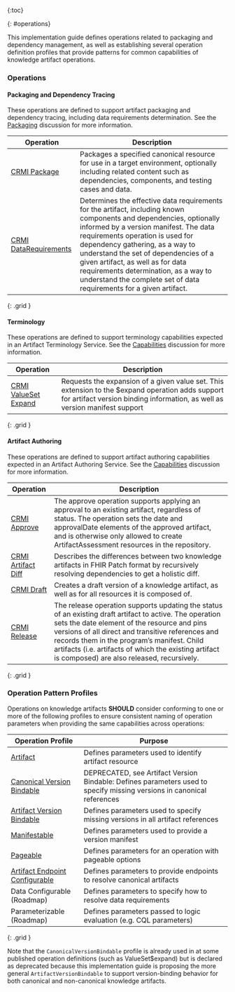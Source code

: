 {:toc}

{: #operations}

This implementation guide defines operations related to packaging and dependency management, as well as establishing several operation definition profiles that provide patterns for common capabilities of knowledge artifact operations.

### Operations

#### Packaging and Dependency Tracing

These operations are defined to support artifact packaging and dependency tracing, including data requirements determination. See the [Packaging](packaging.html) discussion for more information.

| **Operation** | **Description** |
|----|----|
| [CRMI Package](OperationDefinition-crmi-package.html) | Packages a specified canonical resource for use in a target environment, optionally including related content such as dependencies, components, and testing cases and data. |
| [CRMI DataRequirements](OperationDefinition-crmi-data-requirements.html) | Determines the effective data requirements for the artifact, including known components and dependencies, optionally informed by a version manifest. The data requirements operation is used for dependency gathering, as a way to understand the set of dependencies of a given artifact, as well as for data requirements determination, as a way to understand the complete set of data requirements for a given artifact. |
{: .grid }

#### Terminology

These operations are defined to support terminology capabilities expected in an Artifact Terminology Service. See the [Capabilities](capabilities.html) discussion for more information.

| **Operation** | **Description** |
|----|----|
| [CRMI ValueSet Expand](OperationDefinition-crmi-valueset-expand.html) | Requests the expansion of a given value set. This extension to the $expand operation adds support for artifact version binding information, as well as version manifest support |
{: .grid }

#### Artifact Authoring

These operations are defined to support artifact authoring capabilities expected in an Artifact Authoring Service. See the [Capabilities](capabilities.html) discussion for more information.

| **Operation** | **Description** |
|----|----|
| [CRMI Approve](OperationDefinition-crmi-approve.html) | The approve operation supports applying an approval to an existing artifact, regardless of status. The operation sets the date and approvalDate elements of the approved artifact, and is otherwise only allowed to create ArtifactAssessment resources in the repository. |
| [CRMI Artifact Diff](OperationDefinition-crmi-artifact-diff.html) | Describes the differences between two knowledge artifacts in FHIR Patch format by recursively resolving dependencies to get a holistic diff. |
| [CRMI Draft](OperationDefinition-crmi-draft.html) | Creates a draft version of a knowledge artifact, as well as for all resources it is composed of. |
| [CRMI Release](OperationDefinition-crmi-release.html) | The release operation supports updating the status of an existing draft artifact to active. The operation sets the date element of the resource and pins versions of all direct and transitive references and records them in the program’s manifest. Child artifacts (i.e. artifacts of which the existing artifact is composed) are also released, recursively. |
{: .grid }

### Operation Pattern Profiles

Operations on knowledge artifacts **SHOULD** consider conforming to one or more of the following profiles to ensure consistent naming of operation parameters when providing the same capabilities across operations:

| **Operation Profile**               | **Purpose**                                                                                                            |
|-------------------------------------|------------------------------------------------------------------------------------------------------------------------|
| [Artifact][1]                       | Defines parameters used to identify artifact resource                                                                  |
| [Canonical Version Bindable][2]     | DEPRECATED, see Artifact Version Bindable: Defines parameters used to specify missing versions in canonical references |
| [Artifact Version Bindable][3]      | Defines parameters used to specify missing versions in all artifact references                                         |
| [Manifestable][4]                   | Defines parameters used to provide a version manifest                                                                  |
| [Pageable][5]                       | Defines parameters for an operation with pageable options                                                              |
| [Artifact Endpoint Configurable][6] | Defines parameters to provide endpoints to resolve canonical artifacts                                                 |
| Data Configurable (Roadmap)         | Defines parameters to specify how to resolve data requirements                 |
| Parameterizable (Roadmap)            | Defines parameters passed to logic evaluation (e.g. CQL parameters)         |
{: .grid }

Note that the `CanonicalVersionBindable` profile is already used in at some published operation definitions (such as ValueSet$expand) but is declared as deprecated because this implementation guide is proposing the more general `ArtifactVersionBindable` to support version-binding behavior for both canonical and non-canonical knowledge artifacts.

[1]: StructureDefinition-crmi-artifact-operation.html
[2]: StructureDefinition-crmi-canonical-version-bindable-operation.html
[3]: StructureDefinition-crmi-artifact-version-bindable-operation.html
[4]: StructureDefinition-crmi-manifestable-operation.html
[5]: StructureDefinition-crmi-pageable-operation.html
[6]: StructureDefinition-crmi-artifact-endpoint-configurable-operation.html

<!--
* ArtifactOperation
    * id
    * url
    * version
    * identifier
    * resource
    * scope Defines the scope of the operation as a string of the form {namespace-name}[@{namespace-uri}]. Namespace name shall be a valid NPM package id, and namespace uri shall be a valid uri. For FHIR implementation guides, scope is inferred using the package id and the base canonical. e.g. fhir.cqf.common@http://fhir.org/guides/cqf/common. In the absence of an explicit scope declaration in an operation, the scope of the operation is determined by the focus artifact of the operation (i.e. the Measure in $evaluate-measure, or the Library in $evaluate). See the [cqf-scope](StructureDefinition-cqf-scope.html) extension for a description of how the scope of an artifact is determined.

* PageableOperation
    * offset
    * count

* CanonicalVersionableOperation
    * canonicalVersion
    * checkCanonicalVersion
    * forceCanonicalVersion

* ManifestableOperation
    * manifest

* EndpointConfigurableOperation
    * endpointConfiguration 0..* A list of content or terminology endpoints in priority order, optionally with canonical route information. When resolving for a particular artifact, use these in definition order, if a canonical route is present, if the resolving url starts with the route (up to and including the entire url), then that endoint is used to attempt the resolution. If successful, the resolved artifact is returned, otherwise processing continues. If all endpoints are reached and either no match is found or no successful resolution occurs, servers may attempt local resolution of the artifact. If no resolution occurs, then an error is returned. Any errors encountered during processing should be collected and returned with the result.
        * canonicalRoute 0..1 An optional route used to determine whether this endpoint is expected to be able to resolve artifacts that match the route (i.e. start with the route, up to and including the entire url)
        * endpointUri 0..1 The URI of the endpoint, exclusive with the endpoint parameter
        * endpoint 0..1 An Endpoint resource describing the endpoint, exclusive with the endpointUri parameter

Options for federated client specification:

* 0
    * canonicalRoute: http://cts.nlm.org/fhir/ValueSet/
    * endpointUri: http://uat-cts.nlm.org/fhir
* 1
    * canonicalRoute: http://cts.nlm.org/fhir/ValueSet/
    * endpointUri: http://apelon-dts
* 2
    *
    * endpointUri: http://tx.fhir.org

* Route
    * canonicalRoute: http://cts.nlm.org/fhir/ValueSet/
    * endpointUri
        * 0: http://uat-cts.nlm.org/fhir
        * 1: http://apelon-dts
        * 2: http://tx.fhir.org


*
    * http://cts.nlm.org/
*
    * http://cts.nlm.org/
    * endpointUri: http://uat-cts.nlm.org/fhir
*
    * http://cts.nlm.org/
    * endpointUri: http://apelon-dts.com/fhir
*
    * http://terminology.hl7.org/
    * endpointUri: http://tx.fhir.org
*
    * http://hl7.org/fhir/
    * endpointUri: http://tx.fhir.org


* Resource/$package
    * id
    * url
    * version
    * identifier
    * capability
    * canonicalVersion
    * checkCanonicalVersion
    * forceCanonicalVersion
    * manifest
    * offset
    * count
    * include
    * packageOnly
    * contentEndpoint
    * terminologyEndpoint
* Resource/$data-requirements
    * id
    * url
    * version
    * identifier
    * expression
    * parameters
    * canonicalVersion
    * checkCanonicalVersion
    * forceCanonicalVersion
    * manifest
    * include
    * contentEndpoint
    * terminologyEndpoint
* Resource/$draft
    * id
    * url
    * version
    * identifier
    * resource
* Resource/$approve
    * id
    * url
    * version
    * identifier
    * resource
    * approvalDate
    * artifactAssessmentType
    * artifactAssessmentSummary
    * artifactAssessmentTarget
    * artifactAssessmentRelatedArtifact
    * artifactAssessmentAuthor
* Resource/$revise
    * id
    * url
    * version
    * identifier
    * resource
* Resource/$review
    * id
    * url
    * version
    * identifier
    * resource
* Resource/$endorse
    * id
    * url
    * version
    * identifier
    * resource
* Resource/$release
    * id
    * url
    * version
    * identifier
    * resource
    * versionBehavior
    * latestFromTxServer
    * experimentalBehavior
* ActivityDefinition/$apply
* PlanDefinition/$apply
* Resource/$apply
* Measure/$evaluate-measure
* Measure/$care-gaps
* Measure/$collect-data
* Measure/$submit-data
* StructureDefinition/$questionnaire
* ValueSet/$expand
    * url
    * valueSet
    * valueSetVersion
    * context
    * contextDirection
    * filter
    * date
    * offset
    * count
    * includeDesignations
    * designation
    * includeDefinition
    * activeOnly
    * excludeNested
    * excludeNotForUI
    * excludePostCoordinated
    * displayLanguage
    * exclude-system
    * system-version
    * check-system-version
    * force-system-version
    * canonicalVersion
    * checkCanonicalVersion
    * forceCanonicalVersion
    * manifest
    * expansion
    * includeDraft
-->
